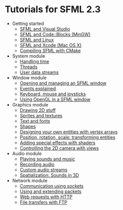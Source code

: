# Tutorials for SFML 2.3

* Getting started
  * [SFML and Visual Studio](start-vc.md "SFML and Visual Studio")
  * [SFML and Code::Blocks (MinGW)](start-cb.md "SFML and Code::Blocks")
  * [SFML and Linux](start-linux.md "SFML and Linux")
  * [SFML and Xcode (Mac OS X)](start-osx.md "SFML and Mac OS X")
  * [Compiling SFML with CMake](compile-with-cmake.md "Compiling SFML with CMake")
* System module
  * [Handling time](system-time.md "Handling time")
  * [Threads](system-thread.md "Threads")
  * [User data streams](system-stream.md "User data streams")
* Window module
  * [Opening and managing an SFML window](window-window.md "Opening and managing an SFML window")
  * [Events explained](window-events.md "Events")
  * [Keyboard, mouse and joysticks](window-inputs.md "Real-time inputs")
  * [Using OpenGL in a SFML window](window-opengl.md "OpenGL")
* Graphics module
  * [Drawing 2D stuff](graphics-draw.md "Drawing 2D stuff")
  * [Sprites and textures](graphics-sprite.md "Sprites and textures")
  * [Text and fonts](graphics-text.md "Text and fonts")
  * [Shapes](graphics-shape.md "Shapes")
  * [Designing your own entities with vertex arrays](graphics-vertex-array.md "Designing your own entities with vertex arrays")
  * [Position, rotation, scale: transforming entities](graphics-transform.md "Position, rotation, scale: transforming entities")
  * [Adding special effects with shaders](graphics-shader.md "Adding special effects with shaders")
  * [Controlling the 2D camera with views](graphics-view.md "Controlling the 2D camera with views")
* Audio module
  * [Playing sounds and music](audio-sounds.md "Playing sounds and music")
  * [Recording audio](audio-recording.md "Recording audio")
  * [Custom audio streams](audio-streams.md "Custom audio streams")
  * [Spatialization: Sounds in 3D](audio-spatialization.md "Spatialization")
* Network module
  * [Communication using sockets](network-socket.md "Communication using sockets")
  * [Using and extending packets](network-packet.md "Using and extending packets")
  * [Web requests with HTTP](network-http.md "Web requests with HTTP")
  * [File transfers with FTP](network-ftp.md "File transfers with FTP")
